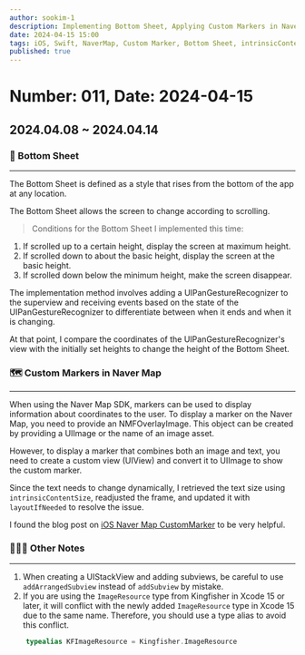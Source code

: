 ```yaml
---
author: sookim-1
description: Implementing Bottom Sheet, Applying Custom Markers in Naver Map, Cautions When Using UIStackView, Cautions When Using Kingfisher in Xcode 15
date: 2024-04-15 15:00
tags: iOS, Swift, NaverMap, Custom Marker, Bottom Sheet, intrinsicContentSize, ImageResource, Kingfisher, UIStackView
published: true
---
```

# Number: 011, Date: 2024-04-15

## 2024.04.08 ~ 2024.04.14
### 📱 Bottom Sheet
---

The Bottom Sheet is defined as a style that rises from the bottom of the app at any location.

The Bottom Sheet allows the screen to change according to scrolling.

> Conditions for the Bottom Sheet I implemented this time:

1. If scrolled up to a certain height, display the screen at maximum height.
2. If scrolled down to about the basic height, display the screen at the basic height.
3. If scrolled down below the minimum height, make the screen disappear.

The implementation method involves adding a UIPanGestureRecognizer to the superview and receiving events based on the state of the UIPanGestureRecognizer to differentiate between when it ends and when it is changing.

At that point, I compare the coordinates of the UIPanGestureRecognizer's view with the initially set heights to change the height of the Bottom Sheet.

### 🗺️ Custom Markers in Naver Map
---

When using the Naver Map SDK, markers can be used to display information about coordinates to the user. To display a marker on the Naver Map, you need to provide an NMFOverlayImage. This object can be created by providing a UIImage or the name of an image asset.

However, to display a marker that combines both an image and text, you need to create a custom view (UIView) and convert it to UIImage to show the custom marker.

Since the text needs to change dynamically, I retrieved the text size using `intrinsicContentSize`, readjusted the frame, and updated it with `layoutIfNeeded` to resolve the issue.

I found the blog post on [iOS Naver Map CustomMarker](https://velog.io/@will_d/iOS-Naver-Map-CustomMarker) to be very helpful.

### 🙋🏻‍♂️ Other Notes
---

1. When creating a UIStackView and adding subviews, be careful to use `addArrangedSubview` instead of `addSubview` by mistake.
2. If you are using the `ImageResource` type from Kingfisher in Xcode 15 or later, it will conflict with the newly added `ImageResource` type in Xcode 15 due to the same name. Therefore, you should use a type alias to avoid this conflict.

```swift
    typealias KFImageResource = Kingfisher.ImageResource
```

